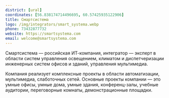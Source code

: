 ```yaml
---
district: [ural]
coordinates: [56.838174714496695, 60.57425935122906]
title: Смартсистема
logo: /img/integrators/smart_systema.webp
phone: 73432877732
website: https://smartsystema.com
email: welcome@smartsystema.com
---
```


Смартсистема — российская ИТ-компания, интегратор — эксперт в области систем управления освещением, климатом и диспетчеризации инженерных систем офисов и зданий, управления мультимедиа. 

Компания реализует комплексные проекты в области автоматизации, мультимедиа, слаботочных сетей. Основные проекты компании — это умные офисы, умные дома, умные здания, конференц-залы, учебные аудитории, переговорные комнаты, демонстрационные площадки.
